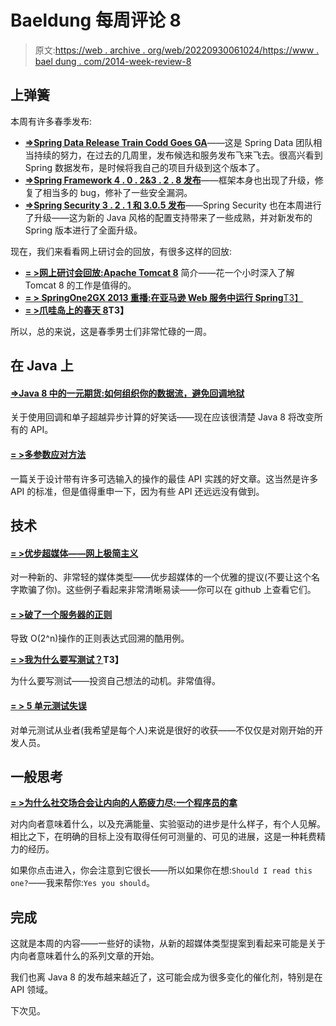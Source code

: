 # Baeldung 每周评论 8

> 原文:[https://web . archive . org/web/20220930061024/https://www . bael dung . com/2014-week-review-8](https://web.archive.org/web/20220930061024/https://www.baeldung.com/2014-week-review-8)

## **上弹簧**

本周有许多春季发布:

*   **[=>Spring Data Release Train Codd Goes GA](https://web.archive.org/web/20220812060021/https://spring.io/blog/2014/02/24/spring-data-release-train-codd-goes-ga)**——这是 Spring Data 团队相当持续的努力，在过去的几周里，发布候选和服务发布飞来飞去。很高兴看到 Spring 数据发布，是时候将我自己的项目升级到这个版本了。
*   [**=>Spring Framework 4 . 0 . 2&3 . 2 . 8 发布**](https://web.archive.org/web/20220812060021/https://spring.io/blog/2014/02/18/spring-framework-4-0-2-3-2-8-released)——框架本身也出现了升级，修复了相当多的 bug，修补了一些安全漏洞。
*   [**=>Spring Security 3 . 2 . 1 和 3.0.5 发布**](https://web.archive.org/web/20220812060021/https://spring.io/blog/2014/02/19/spring-security-3-2-1-and-3-0-5-released)——Spring Security 也在本周进行了升级——这为新的 Java 风格的配置支持带来了一些成熟，并对新发布的 Spring 版本进行了全面升级。

现在，我们来看看网上研讨会的回放，有很多这样的回放:

*   [**= >网上研讨会回放:Apache Tomcat 8**](https://web.archive.org/web/20220812060021/https://spring.io/blog/2014/02/18/webinar-replay-introduction-to-apache-tomcat-8) 简介——花一个小时深入了解 Tomcat 8 的工作是值得的。
*   [**= > SpringOne2GX 2013 重播:在亚马逊 Web 服务中运行 Spring**T3】](https://web.archive.org/web/20220812060021/https://spring.io/blog/2014/02/18/springone2gx-2013-replay-running-spring-in-amazon-web-services)
*   **[= >爪哇岛上的春天 8](https://web.archive.org/web/20220812060021/http://www.infoq.com/presentations/spring-java-8)T3】**

所以，总的来说，这是春季男士们非常忙碌的一周。

## **在 Java 上**

#### [**=>Java 8 中的一元期货:如何组织你的数据流，避免回调地狱**](https://web.archive.org/web/20220812060021/http://zeroturnaround.com/rebellabs/monadic-futures-in-java8/)

关于使用回调和单子超越异步计算的好笑话——现在应该很清楚 Java 8 将改变所有的 API。

#### **[= >多参数应对方法](https://web.archive.org/web/20220812060021/http://techblog.bozho.net/?p=1333)**

一篇关于设计带有许多可选输入的操作的最佳 API 实践的好文章。这当然是许多 API 的标准，但是值得重申一下，因为有些 API 还远远没有做到。

## **技术**

#### **[= >优步超媒体——网上极简主义](https://web.archive.org/web/20220812060021/http://www.amundsen.com/blog/archives/1151)**

对一种新的、非常轻的媒体类型——优步超媒体的一个优雅的提议(不要让这个名字欺骗了你)。这些例子看起来非常清晰易读——你可以在 github 上查看它们。

#### [**= >破了一个服务器的正则**](https://web.archive.org/web/20220812060021/http://vladmihalcea.com/2014/02/24/the-regex-that-broke-a-server/)

导致 O(2^n)操作的正则表达式回溯的酷用例。

**[= >我为什么要写测试？](https://web.archive.org/web/20220812060021/http://www.petrikainulainen.net/software-development/general/why-i-write-tests/)T3】**

为什么要写测试——投资自己想法的动机。非常值得。

#### **[= > 5 单元测试失误](https://web.archive.org/web/20220812060021/http://henrikwarne.com/2014/02/19/5-unit-testing-mistakes/)**

对单元测试从业者(我希望是每个人)来说是很好的收获——不仅仅是对刚开始的开发人员。

## **一般思考**

**[= >为什么社交场合会让内向的人筋疲力尽:一个程序员的拿](https://web.archive.org/web/20220812060021/http://www.daedtech.com/why-social-situations-exhaust-introverts-a-programmers-take)**

对内向者意味着什么，以及充满能量、实验驱动的进步是什么样子，有个人见解。相比之下，在明确的目标上没有取得任何可测量的、可见的进展，这是一种耗费精力的经历。

如果你点击进入，你会注意到它很长——所以如果你在想:`Should I read this one?`——我来帮你:`Yes you should`。

## **完成**

这就是本周的内容——一些好的读物，从新的超媒体类型提案到看起来可能是关于内向者意味着什么的系列文章的开始。

我们也离 Java 8 的发布越来越近了，这可能会成为很多变化的催化剂，特别是在 API 领域。

下次见。
